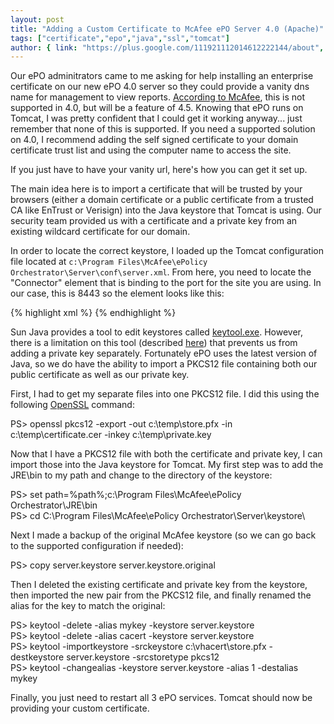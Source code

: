 ```yaml
---
layout: post
title: "Adding a Custom Certificate to McAfee ePO Server 4.0 (Apache)"
tags: ["certificate","epo","java","ssl","tomcat"]
author: { link: "https://plus.google.com/111921112014612222144/about", name: Chris Duck }
---
```

Our ePO adminitrators came to me asking for help installing an enterprise certificate on our new ePO 4.0 server so they could provide a vanity dns name for management to view reports. [According to McAfee][kb52736], this is not supported in 4.0, but will be a feature of 4.5. Knowing that ePO runs on Tomcat, I was pretty confident that I could get it working anyway... just remember that none of this is supported. If you need a supported solution on 4.0, I recommend adding the self signed certificate to your domain certificate trust list and using the computer name to access the site.

If you just have to have your vanity url, here's how you can get it set up.

The main idea here is to import a certificate that will be trusted by your browsers (either a domain certificate or a public certificate from a trusted CA like EnTrust or Verisign) into the Java keystore that Tomcat is using. Our security team provided us with a certificate and a private key from an existing wildcard certificate for our domain.

In order to locate the correct keystore, I loaded up the Tomcat configuration file located at ``c:\Program Files\McAfee\ePolicy Orchestrator\Server\conf\server.xml``. From here, you need to locate the "Connector" element that is binding to the port for the site you are using. In our case, this is 8443 so the element looks like this:

{% highlight xml %}
<connector acceptcount="100" ciphers="...list of encyrption algorithms..." clientauth="false" disableuploadtimeout="true" enablelookups="false" keystorefile="keystore/server.keystore" keystorepass="*****" maxhttpheadersize="8192" maxsparethreads="75" maxthreads="150" minsparethreads="25" port="8443" scheme="https" secure="true" server="Undefined" sslprotocol="TLS" truststorefile="keystore/ca.keystore" truststorepass="*****" uriencoding="UTF-8"></connector>
{% endhighlight %}

Sun Java provides a tool to edit keystores called [keytool.exe][keytool]. However, there is a limitation on this tool (described [here][importingkeys]) that prevents us from adding a private key separately. Fortunately ePO uses the latest version of Java, so we do have the ability to import a PKCS12 file containing both our public certificate as well as our private key.

First, I had to get my separate files into one PKCS12 file. I did this using the following [OpenSSL][] command:

<div class="psconsole">PS> openssl pkcs12 -export -out c:\temp\store.pfx -in c:\temp\certificate.cer -inkey c:\temp\private.key</div>

Now that I have a PKCS12 file with both the certificate and private key, I can import those into the Java keystore for Tomcat. My first step was to add the JRE\bin to my path and change to the directory of the keystore:

<div class="psconsole">PS> set path=%path%;c:\Program Files\McAfee\ePolicy Orchestrator\JRE\bin<br />
PS> cd C:\Program Files\McAfee\ePolicy Orchestrator\Server\keystore\</div>
 
Next I made a backup of the original McAfee keystore (so we can go back to the supported configuration if needed):

<div class="psconsole">PS> copy server.keystore server.keystore.original</div>

Then I deleted the existing certificate and private key from the keystore, then imported the new pair from the PKCS12 file, and finally renamed the alias for the key to match the original:

<div class="psconsole">PS> keytool -delete -alias mykey -keystore server.keystore<br />
PS> keytool -delete -alias cacert -keystore server.keystore<br />
PS> keytool -importkeystore -srckeystore c:\vhacert\store.pfx -destkeystore server.keystore -srcstoretype pkcs12<br />
PS> keytool -changealias -keystore server.keystore -alias 1 -destalias mykey</div>

Finally, you just need to restart all 3 ePO services. Tomcat should now be providing your custom certificate.

[kb52736]: https://kc.mcafee.com/corporate/index?page=content&amp;id=KB52736
[keytool]: http://java.sun.com/javase/6/docs/technotes/tools/windows/keytool.html
[importingkeys]: http://cunning.sharp.fm/2008/06/importing_private_keys_into_a.html
[openssl]: http://www.slproweb.com/products/Win32OpenSSL.html